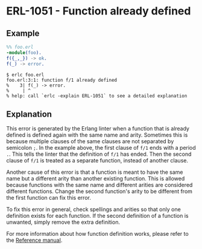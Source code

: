 # ERL-1051 - Function already defined

## Example

```erlang
%% foo.erl
-module(foo).
f({_,_}) -> ok.
f(_) -> error.
```

```
$ erlc foo.erl
foo.erl:3:1: function f/1 already defined
%    3| f(_) -> error.
%     | ^
% help: call `erlc -explain ERL-1051` to see a detailed explanation
```

## Explanation

This error is generated by the Erlang linter when a function that is already
defined is defined again with the same name and arity. Sometimes this is
because multiple clauses of the same clauses are not separated by semicolon
`;`. In the example above, the first clause of `f/1` ends with a period `.`.
This tells the linter that the definition of `f/1` has ended. Then the
second clause of `f/1` is treated as a separate function, instead of another
clause.

Another cause of this error is that a function is meant to have the
same name but a different arity than another existing function. This is
allowed because functions with the same name and different arities are
considered different functions. Change the second function's arity to be
different from the first function can fix this error.

To fix this error in general, check spellings and arities so that only
one definition exists for each function. If the second definition of a
function is unwanted, simply remove the extra definition.

For more information about how function definition works, please refer to the 
[Reference manual](`e:system:ref_man_functions`).
